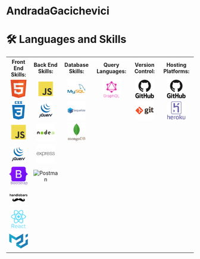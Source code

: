 # AndradaGacichevici

<h1>🛠 Languages and Skills</h1>	
<table>	
    <tr>	    
        <th style="text-align:center">Front End Skills:</th>	       
        <th style="text-align:center">Back End Skills:</th>	        
        <th style="text-align:center">Database Skills:</th>	        
        <th style="text-align:center">Query Languages:</th>	        
        <th style="text-align:center">Version Control:</th>	        
        <th style="text-align:center">Hosting Platforms:</th>	        
    </tr>	    
    <tr>	   
        <td align="center">	      
            <img src="https://raw.githubusercontent.com/devicons/devicon/master/icons/html5/html5-original.svg" title="HTML5" alt="HTML" width="50" height="50"/>	            
        </td>	      
        <td align="center">	        
            <img src="https://raw.githubusercontent.com/devicons/devicon/master/icons/javascript/javascript-original.svg" title="JavaScript" alt="JavaScript" width="40" height="40"/>	            
        </td>	        
        <td align="center">	       
            <img src="https://raw.githubusercontent.com/devicons/devicon/master/icons/mysql/mysql-original-wordmark.svg" title="MySQL"  alt="MySQL" width="50" height="50"/>	            
        </td>	        
        <td align="center">	        
            <img src="https://raw.githubusercontent.com/devicons/devicon/master/icons/graphql/graphql-plain-wordmark.svg" title="GraphQL"  alt="GraphQL" width="50" height="50"/>	            
        </td>	     
        <td align="center">	        
            <img src="https://raw.githubusercontent.com/devicons/devicon/master/icons/github/github-original-wordmark.svg" title="GitHub" alt="GitHub" width="50" height="50"/>	           
        </td>	       
        <td align="center">	        
            <img src="https://raw.githubusercontent.com/devicons/devicon/master/icons/github/github-original-wordmark.svg" title="GitHub" alt="GitHub" width="50" height="50"/>	           
        </td>	        
    </tr>	    
    <tr>	    
        <td align="center">	        
            <img src="https://raw.githubusercontent.com/devicons/devicon/master/icons/css3/css3-plain-wordmark.svg"  title="CSS3" alt="CSS" width="50" height="50"/>	            
        </td>	        
        <td align="center">	        
            <img src="https://raw.githubusercontent.com/devicons/devicon/master/icons/jquery/jquery-original-wordmark.svg" title="jQuery" alt="jQuery" width="40" height="40"/>	            
        </td>	        
        <td align="center">	        
            <img src="https://raw.githubusercontent.com/devicons/devicon/master/icons/sequelize/sequelize-original-wordmark.svg" title="Sequelize"  alt="Sequelize" width="50" height="50"/>	            
        </td>	        
        <td></td>	        
        <td align="center">	       
            <img src="https://raw.githubusercontent.com/devicons/devicon/master/icons/git/git-original-wordmark.svg" title="Git" alt="Git" width="50" height="50"/>	            
        </td>	        
        <td align="center">	      
            <img src="https://raw.githubusercontent.com/devicons/devicon/master/icons/heroku/heroku-original-wordmark.svg" title="Heroku" alt="Heroku" width="50" height="50"/>	          
        </td>	        
    </tr>	    
    <tr>	    
        <td align="center">	        
            <img src="https://raw.githubusercontent.com/devicons/devicon/master/icons/javascript/javascript-original.svg" title="JavaScript" alt="JavaScript" width="40" height="40"/>	            
        </td>	        
        <td align="center">	       
            <img src="https://raw.githubusercontent.com/devicons/devicon/master/icons/nodejs/nodejs-original-wordmark.svg" title="NodeJS" alt="NodeJS" width="50" height="50"/>	           
        </td>	        
        <td align="center">	        
            <img src="https://raw.githubusercontent.com/devicons/devicon/master/icons/mongodb/mongodb-original-wordmark.svg" title="MongoDB"  alt="MongoDB" width="50" height="50"/>	            
        </td>	        
    </tr>	   
    <tr>	    
        <td align="center">	        
            <img src="https://raw.githubusercontent.com/devicons/devicon/master/icons/jquery/jquery-original-wordmark.svg" title="jQuery" alt="jQuery" width="40" height="40"/>	            
    </td>	       
        <td align="center">	        
        <img src="https://raw.githubusercontent.com/devicons/devicon/master/icons/express/express-original-wordmark.svg" title="Express" alt="Express" width="50" height="50"/>	               
    </tr>	    
    <tr>	    
        <td align="center">	        
        <img src="https://raw.githubusercontent.com/devicons/devicon/master/icons/bootstrap/bootstrap-original-wordmark.svg" title="Boot Strap" alt="Boot Strap" width="50" height="50"/>	            
     </td>	       
        <td align="center">	              
        <img src="https://www.vectorlogo.zone/logos/getpostman/getpostman-icon.svg" title="Postman"  alt="Postman" width="50" height="50"/>	            
        </td>	     
    </tr>	   
    <tr>	   
        <td align="center">	       
            <img src="https://raw.githubusercontent.com/devicons/devicon/master/icons/handlebars/handlebars-original-wordmark.svg" title="Handlebars" alt="Handlebars" width="50" height="50"/>	            
        </td>	       
    </tr>	    
    <tr>	   
        <td align="center">	      
            <img src="https://raw.githubusercontent.com/devicons/devicon/master/icons/react/react-original-wordmark.svg" title="React" alt="React" width="50" height="50"/>	           
        </td>	       
    </tr>	    
    <tr>	    
        <td align="center">	      
            <img src="https://raw.githubusercontent.com/devicons/devicon/master/icons/materialui/materialui-original.svg" title="Material UI" alt="Material UI" width="50" height="50"/>	            
        </td>	       
    </tr>	   
</table>	
<br>	
